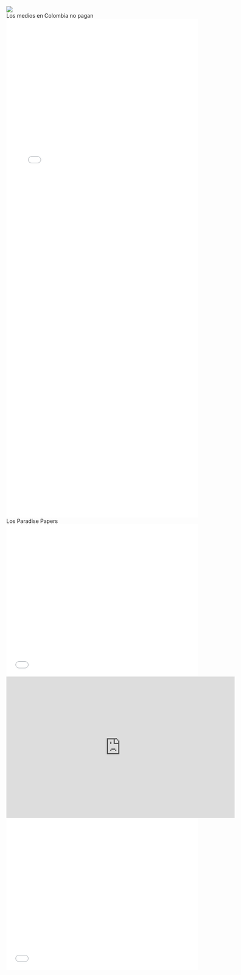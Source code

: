 <div>
<div class='tableauPlaceholder' id='viz1540621673863' style='position: relative'><noscript><a href='#'><img alt=' ' src='https:&#47;&#47;public.tableau.com&#47;static&#47;images&#47;ab&#47;aborto_por_pais&#47;tv&#47;1_rss.png' style='border: none' /></a></noscript><object class='tableauViz'  style='display:none;'><param name='host_url' value='https%3A%2F%2Fpublic.tableau.com%2F' /> <param name='embed_code_version' value='3' /> <param name='site_root' value='' /><param name='name' value='aborto_por_pais&#47;tv' /><param name='tabs' value='no' /><param name='toolbar' value='yes' /><param name='static_image' value='https:&#47;&#47;public.tableau.com&#47;static&#47;images&#47;ab&#47;aborto_por_pais&#47;tv&#47;1.png' /> <param name='animate_transition' value='yes' /><param name='display_static_image' value='yes' /><param name='display_spinner' value='yes' /><param name='display_overlay' value='yes' /><param name='display_count' value='yes' /></object></div>                <script type='text/javascript'>                    var divElement = document.getElementById('viz1540621673863');                    var vizElement = divElement.getElementsByTagName('object')[0];                    vizElement.style.minWidth='1200px';vizElement.style.maxWidth='1260px';vizElement.style.width='100%';vizElement.style.height='727px';                    var scriptElement = document.createElement('script');                    scriptElement.src = 'https://public.tableau.com/javascripts/api/viz_v1.js';                    vizElement.parentNode.insertBefore(scriptElement, vizElement);                </script>
</div>
Los medios en Colombia no pagan
<div>
  <iframe id="datawrapper-chart-IIdfX" src="//datawrapper.dwcdn.net/IIdfX/2/" scrolling="no" frameborder="0" allowtransparency="true" style="width: 0; min-width: 100% !important;" height="1310"></iframe><script type="text/javascript">if("undefined"==typeof window.datawrapper)window.datawrapper={};window.datawrapper["IIdfX"]={},window.datawrapper["IIdfX"].embedDeltas={"100":1435,"200":1360,"300":1335,"400":1335,"500":1310,"700":1310,"800":1310,"900":1310,"1000":1310},window.datawrapper["IIdfX"].iframe=document.getElementById("datawrapper-chart-IIdfX"),window.datawrapper["IIdfX"].iframe.style.height=window.datawrapper["IIdfX"].embedDeltas[Math.min(1e3,Math.max(100*Math.floor(window.datawrapper["IIdfX"].iframe.offsetWidth/100),100))]+"px",window.addEventListener("message",function(a){if("undefined"!=typeof a.data["datawrapper-height"])for(var b in a.data["datawrapper-height"])if("IIdfX"==b)window.datawrapper["IIdfX"].iframe.style.height=a.data["datawrapper-height"][b]+"px"});</script>
</div>
Los Paradise Papers
<div>
<iframe id="datawrapper-chart-OPnnn" src="//datawrapper.dwcdn.net/OPnnn/1/" scrolling="no" frameborder="0" allowtransparency="true" style="width: 0; min-width: 100% !important;" height="400"></iframe><script type="text/javascript">if("undefined"==typeof window.datawrapper)window.datawrapper={};window.datawrapper["OPnnn"]={},window.datawrapper["OPnnn"].embedDeltas={"100":525,"200":450,"300":425,"400":425,"500":400,"700":400,"800":400,"900":400,"1000":400},window.datawrapper["OPnnn"].iframe=document.getElementById("datawrapper-chart-OPnnn"),window.datawrapper["OPnnn"].iframe.style.height=window.datawrapper["OPnnn"].embedDeltas[Math.min(1e3,Math.max(100*Math.floor(window.datawrapper["OPnnn"].iframe.offsetWidth/100),100))]+"px",window.addEventListener("message",function(a){if("undefined"!=typeof a.data["datawrapper-height"])for(var b in a.data["datawrapper-height"])if("OPnnn"==b)window.datawrapper["OPnnn"].iframe.style.height=a.data["datawrapper-height"][b]+"px"});</script>
 </div>
 <div>
<div>
<iframe width="600" height="371" seamless frameborder="0" scrolling="no" src="https://docs.google.com/spreadsheets/d/e/2PACX-1vSqFdFZMqfKngR_bAMMdA_wZQAvHqh3qUhoqfZpUj3ofsxFIPCftSydfcre89sHvLjk9vxOQyPDd2Wx/pubchart?oid=1545095820&amp;format=interactive"></iframe>
</div>
<div>
<iframe id="datawrapper-chart-08Ffx" src="//datawrapper.dwcdn.net/08Ffx/2/" scrolling="no" frameborder="0" allowtransparency="true" style="width: 0; min-width: 100% !important;" height="400"></iframe><script type="text/javascript">if("undefined"==typeof window.datawrapper)window.datawrapper={};window.datawrapper["08Ffx"]={},window.datawrapper["08Ffx"].embedDeltas={"100":556,"200":452,"300":426,"400":426,"500":400,"700":400,"800":400,"900":400,"1000":400},window.datawrapper["08Ffx"].iframe=document.getElementById("datawrapper-chart-08Ffx"),window.datawrapper["08Ffx"].iframe.style.height=window.datawrapper["08Ffx"].embedDeltas[Math.min(1e3,Math.max(100*Math.floor(window.datawrapper["08Ffx"].iframe.offsetWidth/100),100))]+"px",window.addEventListener("message",function(a){if("undefined"!=typeof a.data["datawrapper-height"])for(var b in a.data["datawrapper-height"])if("08Ffx"==b)window.datawrapper["08Ffx"].iframe.style.height=a.data["datawrapper-height"][b]+"px"});</script>
</div>
